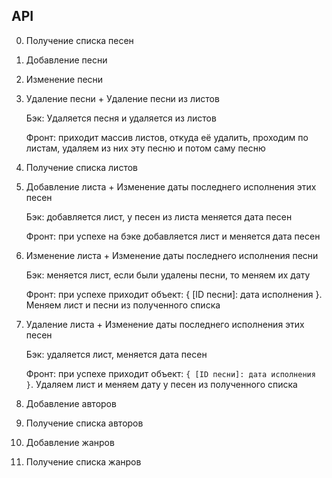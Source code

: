 ## API

0. Получение списка песен
1. Добавление песни
2. Изменение песни
3. Удаление песни + Удаление песни из листов

   Бэк: Удаляется песня и удаляется из листов

   Фронт: приходит массив листов, откуда её удалить, проходим по листам, удаляем из них эту песню и потом саму песню

4. Получение списка листов
5. Добавление листа + Изменение даты последнего исполнения этих песен

   Бэк: добавляется лист, у песен из листа меняется дата песен

   Фронт: при успехе на бэке добавляется лист и меняется дата песен

6. Изменение листа + Изменение даты последнего исполнения песни

   Бэк: меняется лист, если были удалены песни, то меняем их дату

   Фронт: при успехе приходит объект: { [ID песни]: дата исполнения }. Меняем лист и песни из полученного списка

7. Удаление листа + Изменение даты последнего исполнения этих песен

   Бэк: удаляется лист, меняется дата песен

   Фронт: при успехе приходит объект: `{ [ID песни]: дата исполнения }`. Удаляем лист и меняем дату у песен из полученного списка

8. Добавление авторов
9. Получение списка авторов
10. Добавление жанров
11. Получение списка жанров 
